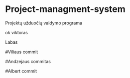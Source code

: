 # Project-managment-system
Projektų užduočių valdymo programa

ok viktoras

Labas

#Viliaus commit

#Andzejaus commitas

#Albert commit
